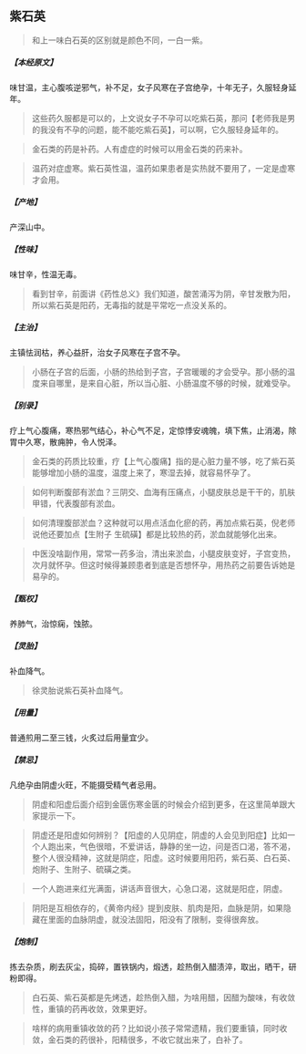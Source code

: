 ## 紫石英

> 和上一味白石英的区别就是颜色不同，一白一紫。

##### 【本经原文】
味甘温，主心腹咳逆邪气，补不足，女子风寒在子宫绝孕，十年无子，久服轻身延年。

> 这些药久服都是可以的，上文说女子不孕可以吃紫石英，那问【老师我是男的我没有不孕的问题，能不能吃紫石英】，可以啊，它久服轻身延年的。

> 金石类的药是补药。人有虚症的时候可以用金石类的药来补。

> 温药对症虚寒。紫石英性温，温药如果患者是实热就不要用了，一定是虚寒才会用。

##### 【产地】
产深山中。
##### 【性味】
味甘辛，性温无毒。

> 看到甘辛，前面讲《药性总义》我们知道，酸苦涌泻为阴，辛甘发散为阳，所以紫石英是阳药，无毒指的就是平常吃一点没关系的。

##### 【主治】
主镇怯润枯，养心益肝，治女子风寒在子宫不孕。

> 小肠在子宫的后面，小肠的热给到子宫，子宫暖暖的才会受孕。那小肠的温度来自哪里，是来自心脏，所以当心脏、小肠温度不够的时候，就难受孕。

##### 【别录】
疗上气心腹痛，寒热邪气结心，补心气不足，定惊悸安魂魄，填下焦，止消渴，除胃中久寒，散痈肿，令人悦泽。

> 金石类的药质比较重，疗【上气心腹痛】指的是心脏力量不够，吃了紫石英能够增加小肠的温度，温度上来了，寒湿去掉，就容易怀孕了。

> 如何判断腹部有淤血？三阴交、血海有压痛点，小腿皮肤总是干干的，肌肤甲错，代表腹部有淤血。

> 如何清理腹部淤血？这种就可以用点活血化瘀的药，再加点紫石英，倪老师说他还要加点【生附子 生硫磺】都是比较热的药，淤血就能够化出来。

> 中医没啥副作用，常常一药多治，清出来淤血，小腿皮肤变好，子宫变热，次月就怀孕。但这时候得兼顾患者到底是否想怀孕，用热药之前要告诉她是易孕的。

##### 【甄权】
养肺气，治惊痫，蚀脓。
##### 【灵胎】
补血降气。

> 徐灵胎说紫石英补血降气。

##### 【用量】
普通煎用二至三钱，火炙过后用量宜少。
##### 【禁忌】
凡绝孕由阴虚火旺，不能摄受精气者忌用。

> 阴虚和阳虚后面介绍到金匮伤寒金匮的时候会介绍到更多，在这里简单跟大家提示一下。

> 阴虚还是阳虚如何辨别？【阳虚的人见阴症，阴虚的人会见到阳症】比如一个人跑出来，气色很暗，不爱讲话，静静的坐一边，问是否口渴，答不渴，整个人很没精神，这就是阴症，阳虚。这时候要用阳药，紫石英、白石英、炮附子、生附子、硫磺之类。

> 一个人跑进来红光满面，讲话声音很大，心急口渴，这就是阳症，阴虚。

> 阴阳是互相依存的，《黄帝内经》提到皮肤、肌肉是阳，血脉是阴，如果隐藏在里面的血脉阴虚，就没法固阳，阳没有了限制，变得很奔放。

##### 【炮制】
拣去杂质，刷去灰尘，捣碎，置铁锅内，煅透，趁热倒入醋渍淬，取出，晒干，研粉即得。

> 白石英、紫石英都是先烤透，趁热倒入醋，为啥用醋，因醋为酸味，有收敛性，重镇的药再收敛，效果更好。

> 啥样的病用重镇收敛的药？比如说小孩子常常遗精，我们要重镇，同时收敛，金石类的药很补，阳精很多，不收它就出来了，白补了。

